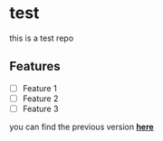 # test
this is a test repo

## Features
- [ ] Feature 1
- [ ] Feature 2
- [ ] Feature 3

you can find the previous version [**here**](https://github.com/MohamedElwarraky82/test/commit/c96b5379e1017ba8571f60022d2dfa39d238ae3e)
